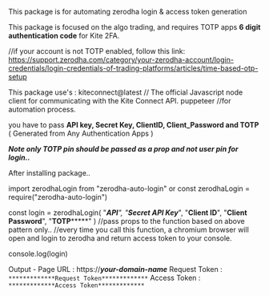 This package is for automating zerodha login & access token generation

This package is focused on the algo trading, and requires TOTP apps **6 digit authentication code** for Kite 2FA.

//if your account is not TOTP enabled, follow this link:
https://support.zerodha.com/category/your-zerodha-account/login-credentials/login-credentials-of-trading-platforms/articles/time-based-otp-setup

This package use's : 
kiteconnect@latest // The official Javascript node client for communicating with the Kite Connect API.
puppeteer //for automation process.

you have to pass **API key, Secret Key, ClientID, Client_Password and TOTP** ( Generated from Any Authentication Apps )

***Note only TOTP pin should be passed as a prop and not user pin for login..***

After installing package..

import zerodhaLogin from "zerodha-auto-login" 
                    or 
const zerodhaLogin = require("zerodha-auto-login")

const login = zerodhaLogin(
"********API*******",
"*************Secret API Key**************",
"******Client ID******",
"**************Client Password**************",
"**************TOTP*******************"
)
//pass props to the function based on above pattern only..
//every time you call this function, a chromium browser will open and login to zerodha and return access token to your console.

console.log(login)

Output - 
Page URL : https://*****your-domain-name*****
Request Token : `*************Request Token*************`
Access Token : `*************Access Token*************`


